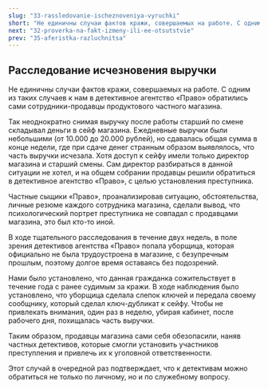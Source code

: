 ```yaml
---
slug: "33-rassledovanie-ischeznoveniya-vyruchki"
short: "Не единичны случаи фактов кражи, совершаемых на работе. С одним из таких случаев к нам в детективное агентство «Право» обратились сами сотрудники-продавцы продуктового частного магазина."
next: "32-proverka-na-fakt-izmeny-ili-ee-otsutstvie"
prev: "35-aferistka-razluchnitsa"
---
```


## Расследование исчезновения выручки

Не единичны случаи фактов кражи, совершаемых на работе. С одним из таких случаев к нам в детективное агентство «Право» обратились сами сотрудники-продавцы продуктового частного магазина.

Так неоднократно снимая выручку после работы старший по смене складывал деньги в сейф магазина. Ежедневные выручки были небольшими (от 10.000 до 20.000 рублей), но сдавалась общая сумма в конце недели, где при сдаче денег странным образом выявлялось, что часть выручки исчезала. Хотя доступ к сейфу имели только директор магазина и старший смены. Сам директор разбираться в данной ситуации не хотел, и на общем собрании продавцы решили обратиться в детективное агентство «Право», с целью установления преступника.

Частные сыщики «Право», проанализировав ситуацию, обстоятельства, личные резюме каждого сотрудника магазина, сделали вывод, что психологический портрет преступника не совпадал с продавцами магазина, это был кто-то иной.

В ходе тщательного расследования в течение двух недель, в поле зрения детективов агентства «Право» попала уборщица, которая официально не была трудоустроена в магазине, с безупречным прошлым, поэтому долгое время оставаясь без подозрений.

Нами было установлено, что данная гражданка сожительствует в течение года с ранее судимым за кражи. В ходе наблюдения было установлено, что уборщица сделала слепок ключей и передала своему сообщнику, который сделал ключ-дубликат к сейфу. Чтобы не привлекать внимания, один раз в неделю, убирая кабинет, после рабочего дня, похищалась часть выручки.

Таким образом, продавцы магазина сами себя обезопасили, наняв частных детективов, которые смогли установить участников преступления и привлечь их к уголовной ответственности.

Этот случай в очередной раз подтверждает, что к детективам можно обратиться не только по личному, но и по служебному вопросу.
